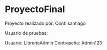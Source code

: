 # ProyectoFinal

Proyecto realizado por: Conti santiago

Usuario de pruebas:

Usuario: LibreriaAdmin Contraseña: Admin123

